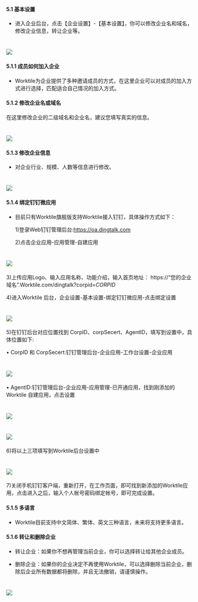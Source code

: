 #### 5.1 基本设置
* 进入企业后台，点击【企业设置】-【基本设置】，你可以修改企业名和域名，修改企业信息，转让企业等。
# ![](/assets/5.1基本设置.png)

#### 5.1.1 成员如何加入企业
* Worktile为企业提供了多种邀请成员的方式，在这里企业可以对成员的加入方式进行选择，匹配适合自己情况的加入方式。

#### 5.1.2 修改企业名或域名
在这里修改企业的二级域名和企业名，建议您填写真实的信息。
# ![](/assets/5.1.2修改企业域名.png)

#### 5.1.3 修改企业信息
* 对企业行业、规模、人数等信息进行修改。
# ![](/assets/5.1.3修改企业信息.png)

#### 5.1.4 绑定钉钉微应用
* 目前只有Worktile旗舰版支持Worktile接入钉钉，具体操作方式如下：

  1)登录Web钉钉管理后台:https://oa.dingtalk.com
  
  2)点击企业应用-应用管理-自建应用
# ![](/assets/5.1.4绑定钉钉应用.jpg)
  3)上传应用Logo、输入应用名称、功能介绍，输入首页地址：
  https://“您的企业域名”.Worktile.com/dingtalk?corpid=$CORPID$
  
  4)进入Worktile 后台，企业设置-基本设置-绑定钉钉微应用-点击绑定设置
  # ![](/assets/5.1.4.4绑定钉钉.jpg)
  5)在钉钉后台对应位置找到 CorpID、corpSecert、AgentID，填写到设置中，具体位置如下:
  
  •  CorpID 和 CorpSecert:钉钉管理后台-企业应用-工作台设置-企业应用
  # ![](/assets/5.1.4.5绑定钉钉.jpg)
  
  •  AgentID:钉钉管理后台-企业应用-应用管理-已开通应用，找到刚添加的 Worktile 自建应用，点击设置
 # ![](/assets/5.1.4.6.jpg)
 # ![](/assets/5.1.4.7.jpg)
 
 6)将以上三项填写到Worktile后台设置中
 # ![](/assets/5.1.4.8.jpg)

 7)关闭手机钉钉客户端，重新打开，在工作页面，即可找到新添加的Worktile应用，点击进入之后，输入个人帐号密码绑定帐号，即可完成设置。

#### 5.1.5 多语言
* Worktile目前支持中文简体、繁体、英文三种语言，未来将支持更多语言。

#### 5.1.6 转让和删除企业
* 转让企业：如果你不想再管理当前企业，你可以选择转让给其他企业成员。

* 删除企业：如果你的企业决定不再使用Worktile，可以选择删除当前企业，删除后企业所有数据都将删除，并且无法撤销，请谨慎操作。
# ![](/assets/5.1.4.9.jpg)

 